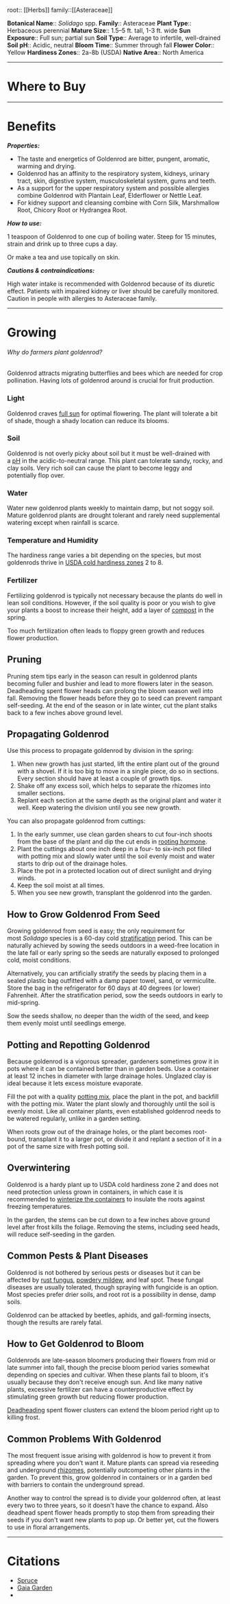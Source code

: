 root:: [[Herbs]]
family::[[Asteraceae]]

**Botanical Name**:: _Solidago_ spp.
**Family**:: Asteraceae
**Plant Type**:: Herbaceous perennial
**Mature Size**:: 1.5–5 ft. tall, 1-3 ft. wide
**Sun Exposure**:: Full sun; partial sun
**Soil Type**:: Average to infertile, well-drained
**Soil pH**:: Acidic, neutral
**Bloom Time**:: Summer through fall
**Flower Color**:: Yellow
**Hardiness Zones**:: 2a-8b (USDA)
**Native Area**:: North America



---


# Where to Buy



---

# Benefits


_**Properties:**_

- The taste and energetics of Goldenrod are bitter, pungent, aromatic, warming and drying. 
- Goldenrod has an affinity to the respiratory system, kidneys, urinary tract, skin, digestive system, musculoskeletal system, gums and teeth. 
- As a support for the upper respiratory system and possible allergies combine Goldenrod with Plantain Leaf, Elderflower or Nettle Leaf. 
- For kidney support and cleansing combine with Corn Silk, Marshmallow Root, Chicory Root or Hydrangea Root.

**_How to use:_**

1 teaspoon of Goldenrod to one cup of boiling water. Steep for 15 minutes, strain and drink up to three cups a day.

Or make a tea and use topically on skin.

**_Cautions & contraindications:_**

High water intake is recommended with Goldenrod because of its diuretic effect. Patients with impaired kidney or liver should be carefully monitored. Caution in people with allergies to Asteraceae family.


---

# Growing

###### Why do farmers plant goldenrod?
Goldenrod attracts migrating butterflies and bees which are needed for crop pollination. Having lots of goldenrod around is crucial for fruit production.

### Light

Goldenrod craves [full sun](https://www.thespruce.com/what-is-full-sun-partial-shade-1402372) for optimal flowering. The plant will tolerate a bit of shade, though a shady location can reduce its blooms.

### Soil

Goldenrod is not overly picky about soil but it must be well-drained with a [pH](https://www.thespruce.com/importance-or-proper-soil-ph-2131096) in the acidic-to-neutral range. This plant can tolerate sandy, rocky, and clay soils. Very rich soil can cause the plant to become leggy and potentially flop over.

### Water

Water new goldenrod plants weekly to maintain damp, but not soggy soil. Mature goldenrod plants are drought tolerant and rarely need supplemental watering except when rainfall is scarce.

### Temperature and Humidity

The hardiness range varies a bit depending on the species, but most goldenrods thrive in [USDA cold hardiness zones](https://www.thespruce.com/find-your-usda-zone-3269819) 2 to 8.

### Fertilizer

Fertilizing goldenrod is typically not necessary because the plants do well in lean soil conditions. However, if the soil quality is poor or you wish to give your plants a boost to increase their height, add a layer of [compost](https://www.thespruce.com/compost-black-gold-for-your-garden-soil-1403130) in the spring.

Too much fertilization often leads to floppy green growth and reduces flower production.

## Pruning

Pruning stem tips early in the season can result in goldenrod plants becoming fuller and bushier and lead to more flowers later in the season. Deadheading spent flower heads can prolong the bloom season well into fall. Removing the flower heads before they go to seed can prevent rampant self-seeding. At the end of the season or in late winter, cut the plant stalks back to a few inches above ground level.

## Propagating Goldenrod

Use this process to propagate goldenrod by division in the spring:

1.  When new growth has just started, lift the entire plant out of the ground with a shovel. If it is too big to move in a single piece, do so in sections. Every section should have at least a couple of growth tips. 
2.  Shake off any excess soil, which helps to separate the rhizomes into smaller sections.
3.  Replant each section at the same depth as the original plant and water it well. Keep watering the division until you see new growth.  
    

You can also propagate goldenrod from cuttings:

1.  In the early summer, use clean garden shears to cut four-inch shoots from the base of the plant and dip the cut ends in [rooting hormone](https://www.thespruce.com/how-to-use-rooting-hormone-1902934). 
2.  Plant the cuttings about one inch deep in a four- to six-inch pot filled with potting mix and slowly water until the soil evenly moist and water starts to drip out of the drainage holes.
3.  Place the pot in a protected location out of direct sunlight and drying winds.
4.  Keep the soil moist at all times.
5.  When you see new growth, transplant the goldenrod into the garden.

## How to Grow Goldenrod From Seed

Growing goldenrod from seed is easy; the only requirement for most _Solidago_ species is a 60-day cold [stratification](https://www.thespruce.com/stratification-seeds-into-thinking-its-winter-1403100) period. This can be naturally achieved by sowing the seeds outdoors in a weed-free location in the late fall or early spring so the seeds are naturally exposed to prolonged cold, moist conditions.

Alternatively, you can artificially stratify the seeds by placing them in a sealed plastic bag outfitted with a damp paper towel, sand, or vermiculite. Store the bag in the refrigerator for 60 days at 40 degrees (or lower) Fahrenheit. After the stratification period, sow the seeds outdoors in early to mid-spring.

Sow the seeds shallow, no deeper than the width of the seed, and keep them evenly moist until seedlings emerge.

## Potting and Repotting Goldenrod

Because goldenrod is a vigorous spreader, gardeners sometimes grow it in pots where it can be contained better than in garden beds. Use a container at least 12 inches in diameter with large drainage holes. Unglazed clay is ideal because it lets excess moisture evaporate.

Fill the pot with a quality [potting mix](https://www.thespruce.com/potting-soil-indoor-plants-container-plants-1902802), place the plant in the pot, and backfill with the potting mix. Water the plant slowly and thoroughly until the soil is evenly moist. Like all container plants, even established goldenrod needs to be watered regularly, unlike in a garden setting.

When roots grow out of the drainage holes, or the plant becomes root-bound, transplant it to a larger pot, or divide it and replant a section of it in a pot of the same size with fresh potting soil.

## Overwintering

Goldenrod is a hardy plant up to USDA cold hardiness zone 2 and does not need protection unless grown in containers, in which case it is recommended to [winterize the containers](https://www.thespruce.com/how-to-overwinter-container-plants-1402050) to insulate the roots against freezing temperatures.

In the garden, the stems can be cut down to a few inches above ground level after frost kills the foliage. Removing the stems, including seed heads, will reduce self-seeding in the garden.

## Common Pests & Plant Diseases

Goldenrod is not bothered by serious pests or diseases but it can be affected by [rust fungus](https://www.thespruce.com/prevent-rust-fungus-1316106), [powdery mildew](https://www.thespruce.com/powdery-mildew-1402500), and leaf spot. These fungal diseases are usually tolerated, though spraying with fungicide is an option. Most species prefer drier soils, and root rot is a possibility in dense, damp soils.

Goldenrod can be attacked by beetles, aphids, and gall-forming insects, though the results are rarely fatal.

## How to Get Goldenrod to Bloom

Goldenrods are late-season bloomers producing their flowers from mid or late summer into fall, though the precise bloom period varies somewhat depending on species and cultivar. When these plants fail to bloom, it's usually because they don't receive enough sun. And like many native plants, excessive fertilizer can have a counterproductive effect by stimulating green growth but reducing flower production.

[Deadheading](https://www.thespruce.com/why-you-should-be-deadheading-plants-2132406) spent flower clusters can extend the bloom period right up to killing frost.

## Common Problems With Goldenrod

The most frequent issue arising with goldenrod is how to prevent it from spreading where you don't want it. Mature plants can spread via reseeding and underground [rhizomes](https://www.thespruce.com/rhizomes-definition-examples-2131103), potentially outcompeting other plants in the garden. To prevent this, grow goldenrod in containers or in a garden bed with barriers to contain the underground spread.

Another way to control the spread is to divide your goldenrod often, at least every two to three years, so it doesn't have the chance to expand. Also deadhead spent flower heads promptly to stop them from spreading their seeds if you don't want new plants to pop up. Or better yet, cut the flowers to use in floral arrangements.


---

# Citations
- [Spruce](https://www.thespruce.com/goldenrod-wildflowers-2132951)
- [Gaia Garden](https://www.gaiagarden.com/product/golden-rod-herb-wildcrafted-dried-herb-bulk-solidago-virgaurea/)
- 